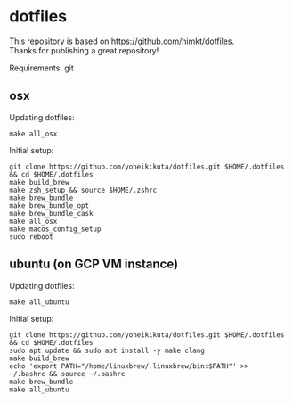# dotfiles
This repository is based on https://github.com/himkt/dotfiles.  
Thanks for publishing a great repository!

Requirements: git


## osx

Updating dotfiles:

```
make all_osx
```

Initial setup:

```
git clone https://github.com/yoheikikuta/dotfiles.git $HOME/.dotfiles && cd $HOME/.dotfiles
make build_brew
make zsh_setup && source $HOME/.zshrc
make brew_bundle
make brew_bundle_opt
make brew_bundle_cask
make all_osx
make macos_config_setup
sudo reboot
```

## ubuntu (on GCP VM instance)

Updating dotfiles:

```
make all_ubuntu
```

Initial setup:

```
git clone https://github.com/yoheikikuta/dotfiles.git $HOME/.dotfiles && cd $HOME/.dotfiles
sudo apt update && sudo apt install -y make clang
make build_brew
echo 'export PATH="/home/linuxbrew/.linuxbrew/bin:$PATH"' >>  ~/.bashrc && source ~/.bashrc
make brew_bundle
make all_ubuntu
```
